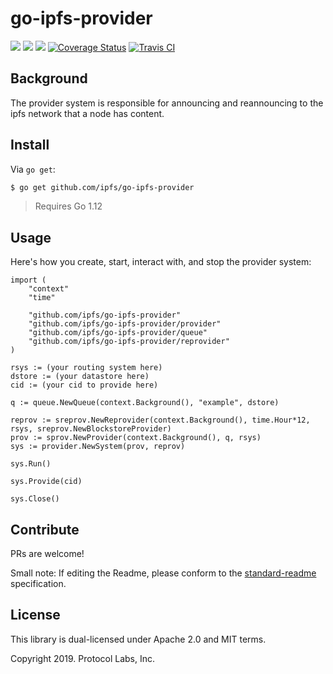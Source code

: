 # go-ipfs-provider

[![](https://img.shields.io/badge/made%20by-Protocol%20Labs-blue.svg?style=flat-square)](https://protocol.ai)
[![](https://img.shields.io/badge/project-IPFS-blue.svg?style=flat-square)](http://ipfs.io/)
[![](https://img.shields.io/badge/freenode-%23ipfs-blue.svg?style=flat-square)](http://webchat.freenode.net/?channels=%23ipfs)
[![Coverage Status](https://codecov.io/gh/ipfs/go-ipfs-provider/branch/master/graph/badge.svg)](https://codecov.io/gh/ipfs/go-ipfs-provider)
[![Travis CI](https://travis-ci.org/ipfs/go-ipfs-provider.svg?branch=master)](https://travis-ci.org/ipfs/go-ipfs-provider)

## Background

The provider system is responsible for announcing and reannouncing to the ipfs network that a node has content.

## Install

Via `go get`:

```sh
$ go get github.com/ipfs/go-ipfs-provider
```

> Requires Go 1.12

## Usage

Here's how you create, start, interact with, and stop the provider system:

```golang
import (
	"context"
	"time"

	"github.com/ipfs/go-ipfs-provider"
	"github.com/ipfs/go-ipfs-provider/provider"
	"github.com/ipfs/go-ipfs-provider/queue"
	"github.com/ipfs/go-ipfs-provider/reprovider"
)

rsys := (your routing system here)
dstore := (your datastore here)
cid := (your cid to provide here)

q := queue.NewQueue(context.Background(), "example", dstore)

reprov := sreprov.NewReprovider(context.Background(), time.Hour*12, rsys, sreprov.NewBlockstoreProvider)
prov := sprov.NewProvider(context.Background(), q, rsys)
sys := provider.NewSystem(prov, reprov)

sys.Run()

sys.Provide(cid)

sys.Close()
```

## Contribute

PRs are welcome!

Small note: If editing the Readme, please conform to the [standard-readme](https://github.com/RichardLitt/standard-readme) specification.

## License

This library is dual-licensed under Apache 2.0 and MIT terms.

Copyright 2019. Protocol Labs, Inc.
